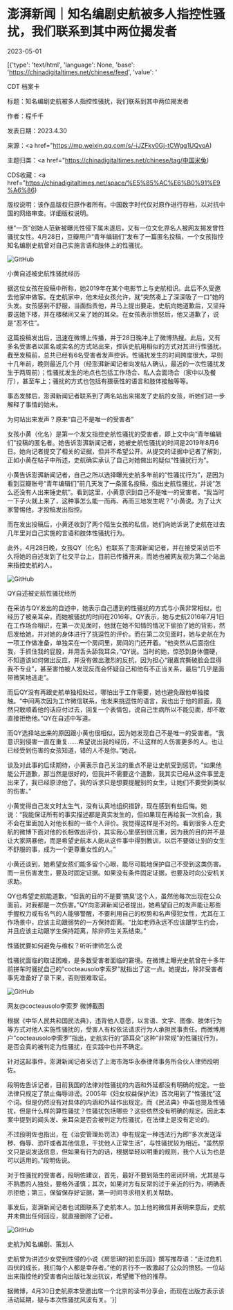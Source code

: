 # 澎湃新闻｜知名编剧史航被多人指控性骚扰，我们联系到其中两位揭发者

2023-05-01

[{'type': 'text/html', 'language': None, 'base': 'https://chinadigitaltimes.net/chinese/feed', 'value': '

CDT 档案卡

标题：知名编剧史航被多人指控性骚扰，我们联系到其中两位揭发者

作者：程千千

发表日期：2023.4.30

来源：<a href="https://mp.weixin.qq.com/s/-iJZFky0Gj-tCWgg1UQyoA)

主题归类：<a href="https://chinadigitaltimes.net/chinese/tag/中国米兔)

CDS收藏：<a href="https://chinadigitaltimes.net/space/%E5%85%AC%E6%B0%91%E9%A6%86)

版权说明：该作品版权归原作者所有。中国数字时代仅对原作进行存档，以对抗中国的网络审查。详细版权说明。





继“一页”创始人范新被曝光性侵下属未遂后，又有一位文化界名人被网友揭发曾性骚扰女性。4月28日，豆瓣用户“青年编辑们”发布了一篇匿名投稿，一个女孩指控知名编剧史航曾对自己实施言语和肢体上的性骚扰。  

![GitHub](https://chinadigitaltimes.net/chinese/files/2023/04/post-695469-644f464654045.)

小黄自述被史航性骚扰经历

据这位女孩在投稿中所称，她2019年在某个电影节上与史航相识。此后不久受邀去他家中做客。在史航家中，他未经女孩允许，就“突然凑上了深深吸了一口”她的头发。女孩感到不舒服，当面指责他，并马上提出要走。史航向她道歉后，又坚持要送她下楼，并在楼梯间又亲了她的耳朵。在女孩表示愤怒后，他又道歉了，说是“忍不住”。

这篇投稿发出后，迅速在微博上传播，并于28日晚冲上了微博热搜。此后，又有多名受害者以匿名或实名的方式站出来，控诉史航用相似的方式对其进行性骚扰。截至发稿前，总共已经有6名受害者发声控诉。性骚扰发生的时间跨度很大，早则十几年前，晚则最近几个月（经澎湃新闻记者向发帖人确认，最近的一次性骚扰发生于两周前）；性骚扰发生的地点也包括工作场合、私人会面场合（家中以及餐厅），甚至车上；骚扰的方式也包括有猥亵性的语言和肢体接触等等。

事态发酵后，澎湃新闻记者联系到了两名站出来揭发了史航的女孩，听她们进一步解释了事情的始末。

为何站出来发声？原来“自己不是唯一的受害者”

女孩小黄（化名）是第一个发文指控史航性骚扰的受害者，即上文中向“青年编辑们”投稿的匿名者。她告诉澎湃新闻记者，她被史航性骚扰的时间是2019年8月6日。她向记者提交了相关的证据，但并不希望公开。从提交的证据中记者了解到，正如小黄在帖子中所述，史航确实承认了自己对她做出的疑似“性骚扰行为”。

小黄告诉澎湃新闻记者，自己之所以选择曝光史航多年前的“性骚扰行为”，是因为看到豆瓣账号“青年编辑们”前几天发了一条匿名投稿，指出史航性骚扰，并说“怎么还没有人出来锤史航”。看到这里，小黄意识到自己不是唯一的受害者。“我当时一下子火就上来了，这种事怎么能一而再、再而三地发生呢？”小黄说。为了让大家警惕他，才投稿发出指控。

而在发出投稿后，小黄还收到了两个陌生女孩的私信，她们向她诉说了史航在过去几年里对自己实施的言语和肢体性骚扰行为。

此外，4月28日晚，女孩QY（化名）也联系了澎湃新闻记者，并在接受采访后不久将她的自述发到了社交平台上，目前已传播开来，而她也被网友视为第二个站出来指控史航的人。

![GitHub](https://chinadigitaltimes.net/chinese/files/2023/04/post-695469-644f464940903.)

QY自述被史航性骚扰经历

在采访与QY发出的自述中，她表示自己遭到的性骚扰的方式与小黄非常相似，也经历了被亲耳朵，而她被骚扰的时间在2016年。QY表示，她与史航2016年7月1日在工作场合相识，在第一次见面时，他就在她不知情的情况下偷拍了她的背影，然后发给她，并对她的身体进行了挑逗性的评价。而在第二次见面时，她与史航在为一项工作做准备，单独呆在一个房间里，房间的门还开着。“他突然从后面抱住我，手抓住我的屁股，并用舌头舔我耳朵，”QY说。当时的她，惊恐到身体僵硬，不知道该如何做出反应，并没有做出激烈的反抗，因为担心“跟嘉宾撕破脸会显得我不专业”，甚至害怕被人发现反而会怀疑自己和他有不正当关系，最后“几乎是面带微笑地逃走”。

而后QY没有再跟史航单独相处过，哪怕出于工作需要，她也避免跟他单独接触。“中间两次因为工作微信联系，他发来挑逗性的语言，我也出于他的颜面，竟然只敢顺着他的话应付过去，回复一个表情包，说自己生病所以不能见面，却不敢直接拒绝他。”QY在自述中写道。

而QY选择站出来的原因跟小黄也很相似，因为她发现自己不是唯一的受害者。“我意识到侵害一直在重复……希望说出我的经历，不让这样的人伤害更多的人。也让已经受到伤害的女孩知道，错的人不是你。”她说。

谈及对此事的后续期待，小黄表示自己关注的重点不是让史航受到惩罚。“如果他能公开道歉，那当然是很好的，但我并不需要这个道歉，我其实已经从这件事里走出来了，我已经原谅他了。我的诉求只是想要提醒别的女生，让她们不要受到类似的伤害。”

小黄觉得自己发文时太生气，没有认真地组织措辞，现在感到有些后悔。她说：“我能保证所有的事实描述都是真实发生的，但如果现在再给我一次机会，我不会在里面加入对他长相的一些个人评价。我觉得这样是不对的。看到很多人在史航的微博下面对他的长相做出评价，其实我心里感到很沉重，因为我的目的并不是让大家网暴他，而是希望史航本人能从这件事中得到教训，以后不要做让别的女生不舒服的事，成为一个更尊重女性的人。”

小黄还谈到，她希望女孩们能多留个心眼，能尽可能地保护自己不受到这类伤害。而一旦伤害发生，要及时固定证据。如果没有条件固定证据，也要及时向公安机关求助。

QY也希望史航能道歉，“但我的目的不是要‘搞臭’这个人，虽然他每次出现在公众面前，对我都是一次伤害。”QY向澎湃新闻记者提出，她希望自己的发声能让那些手握权力或有名气的人能够警醒，不要利用自己的权势和名声侵犯女性，尤其在工作场景中，应该主动跟弱势的一方保持距离。“比如老师永远不应该跟学生约会，并且应该主动跟学生保持距离，除非师生关系结束。”

性骚扰要如何避免与维权？听听律师怎么说

性骚扰面临的取证困难，是多数受害者面临的窘境。在微博上曝光史航曾在十多年前拼车时骚扰自己的“cocteausolo李索罗”就指出了这一点。她提出，除非受害者事先准备好了录下来，否则很难取证。

![GitHub](https://chinadigitaltimes.net/chinese/files/2023/04/post-695469-644f464b2d33c.)

网友@cocteausolo李索罗 微博截图

根据《中华人民共和国民法典》，违背他人意愿，以言语、文字、图像、肢体行为等方式对他人实施性骚扰的，受害人有权依法请求行为人承担民事责任。而微博用户“cocteausolo李索罗”指出，史航实行的“舔耳朵”这种“非常规”的性骚扰行为，是否会真的被判定为性骚扰，在实践中也并不确定。

针对这起事件，澎湃新闻记者采访了上海市海华永泰律师事务所合伙人律师段明佐。

段明佐告诉记者，目前我国的法律对性骚扰的内涵和外延都没有明确的规定。一些法律只规定了禁止侮辱诽谤。2005年《妇女权益保护法》首次用到了“性骚扰”这个词。但是仍然没有对具体的内涵和外延作出规定。而《民法典》中虽也提及性骚扰，但是什么样的算性骚扰？性骚扰包括哪些？这些依然没有明确的规定。因此本案中提到的闻头发、亲耳朵是否会被判定为性骚扰，在法律上是没有定论的。

不过段明佐也指出，在《治安管理处罚法》中有规定一种违法行为即“多次发送淫秽、侮辱、恐吓或者其他信息，干扰他人正常生活”，与性骚扰较为相近。“虽然原文只是说发送信息，但如果有行为的话，根据举轻以明重的规则，我个人认为也是可以适用的。”段明佐说。

对于性骚扰的受害者，段明佐建议，首先，最好不要到陌生的密闭环境，尤其是与不熟悉的人独处，要格外谨慎；其次，如果对方有反常的过于亲近的行为，明确表示拒绝；第三，保留保存好证据，第一时间寻求相关机关帮助。

事发后，澎湃新闻记者也试图联系了史航本人。加上他的微信并表明来意后，史航并未做出任何回应，就直接删除了记者。

![GitHub](https://chinadigitaltimes.net/chinese/files/2023/04/post-695469-644f464d521c0.)

史航为知名编剧、策划人

史航曾为讲述少女受到性侵的小说《房思琪的初恋乐园》撰写推荐语：“走过危机四伏的成长，我们每个人都是幸存者。”他的言行不一致激起了公众的愤怒。一位站出来指控他的受害者向出版社发出抗议，希望撤下他的推荐。

据微博，4月30日史航原本受邀出席一个北京的读书分享会，而现在出版方表示该活动延期，疑与本次性骚扰风波有关。'}]